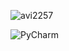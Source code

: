 <p align="left"> <img src="https://komarev.com/ghpvc/?username=avi2257&label=Profile%20views&color=0e75b6&style=flat" alt="avi2257" /> </p>

<img alt="PyCharm" src="https://img.shields.io/badge/pycharm-143?style=for-the-badge&logo=pycharm&logoColor=black&color=black&labelColor=green"/>

